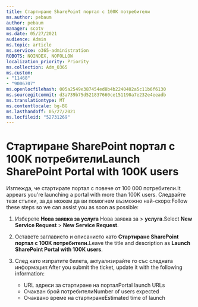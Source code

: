 ```yaml
---
title: Стартиране SharePoint портал с 100K потребители
ms.author: pebaum
author: pebaum
manager: scotv
ms.date: 05/27/2021
audience: Admin
ms.topic: article
ms.service: o365-administration
ROBOTS: NOINDEX, NOFOLLOW
localization_priority: Priority
ms.collection: Adm_O365
ms.custom:
- "11468"
- "9006707"
ms.openlocfilehash: 005a2549e387454ed8b4b2240402a5c11b6f6130
ms.sourcegitcommit: d3a739b75d521837660ce151190a7e232e4eeadb
ms.translationtype: MT
ms.contentlocale: bg-BG
ms.lasthandoff: 05/27/2021
ms.locfileid: "52731269"
---
```

# <a name="launch-sharepoint-portal-with-100k-users"></a><span data-ttu-id="8b6b2-102">Стартиране SharePoint портал с 100K потребители</span><span class="sxs-lookup"><span data-stu-id="8b6b2-102">Launch SharePoint Portal with 100K users</span></span>

<span data-ttu-id="8b6b2-103">Изглежда, че стартирате портал с повече от 100 000 потребители.</span><span class="sxs-lookup"><span data-stu-id="8b6b2-103">It appears you're launching a portal with more than 100K users.</span></span> <span data-ttu-id="8b6b2-104">Следвайте тези стъпки, за да можем да ви помогнем възможно най-скоро:</span><span class="sxs-lookup"><span data-stu-id="8b6b2-104">Follow these steps so we can assist you as soon as possible:</span></span>

1. <span data-ttu-id="8b6b2-105">Изберете **Нова заявка за услуга** Нова заявка за  >  **услуга**.</span><span class="sxs-lookup"><span data-stu-id="8b6b2-105">Select **New Service Request** > **New Service Request**.</span></span>

1. <span data-ttu-id="8b6b2-106">Оставете заглавието и описанието като **Стартиране SharePoint портал с 100K потребители.**</span><span class="sxs-lookup"><span data-stu-id="8b6b2-106">Leave the title and description as **Launch SharePoint Portal with 100K users**.</span></span>

1. <span data-ttu-id="8b6b2-107">След като изпратите билета, актуализирайте го със следната информация:</span><span class="sxs-lookup"><span data-stu-id="8b6b2-107">After you submit the ticket, update it with the following information:</span></span>

    - <span data-ttu-id="8b6b2-108">URL адреси за стартиране на портал</span><span class="sxs-lookup"><span data-stu-id="8b6b2-108">Portal launch URLs</span></span> 
    - <span data-ttu-id="8b6b2-109">Очакван брой потребители</span><span class="sxs-lookup"><span data-stu-id="8b6b2-109">Number of users expected</span></span> 
    - <span data-ttu-id="8b6b2-110">Очаквано време на стартиране</span><span class="sxs-lookup"><span data-stu-id="8b6b2-110">Estimated time of launch</span></span> 
